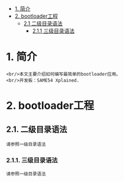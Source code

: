 * [1. 简介](#1-简介)
* [2. bootloader工程](#2-bootloader工程)  
  * [2.1 二级目录语法](#21-二级目录语法)
    * [2.1.1 三级目录语法](#211-三级目录语法)


# 1. 简介
    <br/>本文主要介绍如何编写最简单的bootloader应用。
    <br/>开发板：SAME54 Xplained.
    
# 2. bootloader工程



## 2.1. 二级目录语法
    请参照一级目录语法


### 2.1.1. 三级目录语法
    请参照一级目录语法
